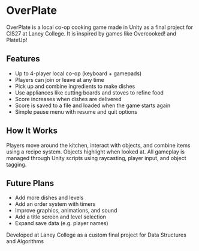# OverPlate

OverPlate is a local co-op cooking game made in Unity as a final project for CIS27 at Laney College. It is inspired by games like Overcooked! and PlateUp!

## Features

- Up to 4-player local co-op (keyboard + gamepads)
- Players can join or leave at any time
- Pick up and combine ingredients to make dishes
- Use appliances like cutting boards and stoves to refine food
- Score increases when dishes are delivered
- Score is saved to a file and loaded when the game starts again
- Simple pause menu with resume and quit options

## How It Works

Players move around the kitchen, interact with objects, and combine items using a recipe system. Objects highlight when looked at. All gameplay is managed through Unity scripts using raycasting, player input, and object tagging.

## Future Plans

- Add more dishes and levels
- Add an order system with timers
- Improve graphics, animations, and sound
- Add a title screen and level selection
- Expand save data (e.g. player names)

Developed at Laney College as a custom final project for Data Structures and Algorithms
